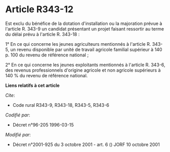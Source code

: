# Article R343-12

Est exclu du bénéfice de la dotation d'installation ou la majoration prévue à l'article R. 343-9 un candidat présentant un
projet faisant ressortir au terme du délai prévu à l'article R. 343-18 :

1° En ce qui concerne les jeunes agriculteurs mentionnés à l'article R. 343-5, un revenu disponible par unité de travail
agricole familial supérieur à 140 p. 100 du revenu de référence national ;

2° En ce qui concerne les jeunes exploitants mentionnés à l'article R. 343-6, des revenus professionnels d'origine agricole
et non agricole supérieurs à 140 % du revenu de référence national.

**Liens relatifs à cet article**

_Cite_:

  - Code rural R343-9, R343-18, R343-5, R343-6

_Codifié par_:

  - Décret n°96-205 1996-03-15

_Modifié par_:

  - Décret n°2001-925 du 3 octobre 2001 - art. 6 () JORF 10 octobre 2001
